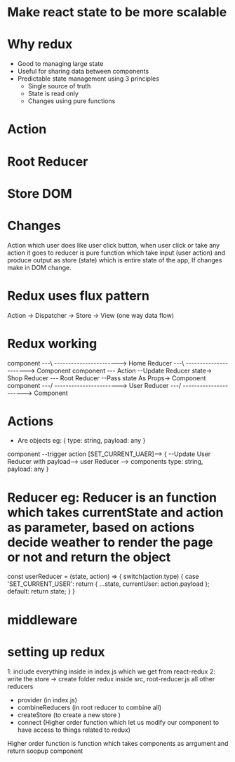 # Make react state to be more scalable
# Why redux
  - Good to managing large state
  - Useful for sharing data between components
  - Predictable state management using 3 principles
    - Single source of truth 
    - State is read only 
    - Changes using pure functions

# Action 
# Root Reducer 
# Store DOM 
# Changes

Action which user does like user click button, when user click or take any action it goes to reducer is pure function which take input (user action) and produce output as store (state) which is entire state of the app, If changes make in DOM change.

# Redux uses flux pattern 

Action -> Dispatcher -> Store -> View (one way data flow)

# Redux working

component  ---\       ----------------------->  Home Reducer  ---\              ---------------------->  Component 
component ---  Action --Update Reducer state->  Shop Reducer ---   Root Reducer --Pass state As Props->  Component
component  ---/       ----------------------->  User Reducer  ---/              ---------------------->  Component

# Actions
 - Are objects 
 eg: {
   type: string,
   payload: any
 }

 component --trigger action [SET_CURRENT_UAER]--> {               --Update User Reducer with payload--> user Reducer --> components
                                                    type: string,
                                                    payload: any
                                                  }

# Reducer eg: Reducer is an function which takes currentState and action as parameter, based on actions decide weather to render the page or not and return the object

const userReducer = (state, action) => {
  switch(action.type) {
    case 'SET_CURRENT_USER':
      return {
        ...state,
        currentUser: action.payload
      };
    default: 
      return state;
  }
}

# middleware

# setting up redux
1: include everything inside <provider></provider> in index.js which we get from react-redux
2: write the store -> create folder redux inside src, 
    root-reducer.js
    all other reducers

- provider (in index.js)
- combineReducers (in root reducer to combine all)
- createStore (to create a new store )
- connect (Higher order function which let us modify our component to have access to things related to redux)


Higher order function is function which takes components as arrgument and return soopup component
